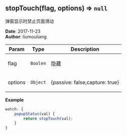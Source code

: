 ## stopTouch(flag, options) ⇒ <code>null</code>
<p>弹窗显示时禁止页面滑动</p>

**Date**: 2017-11-23  
**Author**: liumouliang  

| Param | Type | Description |
| --- | --- | --- |
| flag | <code>Boolen</code> | <p>隐藏</p> |
| options | <code>Object</code> | <p>{passive: false,capture: true}</p> |

**Example**  
```javascript
watch: { 
    popupStatus(val) {
        return stopTouch(val);
    }
}
```
